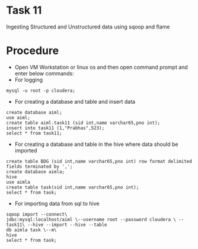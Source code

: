# Task 11
Ingesting Structured and Unstructured data using sqoop and flame
# Procedure
- Open VM Workstation or linux os and then open command prompt and enter below commands:
- For logging
```
mysql -u root -p cloudera;
```
- For creating a database and table and insert data
```
create database aiml;
use aiml;
create table aiml.task11 (sid int,name varchar65,pno int);
insert into task11 (1,"Prabhas",523);
select * from task11;
```
- For creating a database and table in the hive where data should be imported
```
create table BDG (sid int,name varchar65,pno int) row format delimited fields terminated by ',';
create database aimla;
hive
use aimla
create table task(sid int,name varchar65,pno int);
select * from task;
```
- For importing data from sql to hive
```
sqoop import --connect\
jdbc:mysql:localhost/aiml \--username root --password cloudera \ --task11\ --hive --import --hive --table
db aimla task \--m\
hive
select * from task;
```

